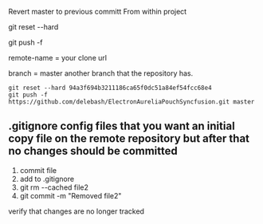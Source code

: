 Revert master to previous committ
From within project

git reset --hard <old-commit-id>

git push -f <remote-name> <branch-name>

remote-name = your clone url

branch = master another branch that the repository has.
    
    git reset --hard 94a3f694b3211186ca65f0dc51a84ef54fcc68e4
    git push -f https://github.com/delebash/ElectronAureliaPouchSyncfusion.git master


## .gitignore config files that you want an initial copy file on the remote repository but after that no changes should be committed  ##

1. commit file
1. add to .gitignore
1. git rm --cached file2
1. git commit -m "Removed file2"

verify that changes are no longer tracked
